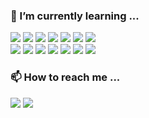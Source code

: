 <!--![header](https://capsule-render.vercel.app/api?type=soft&color=FFF0F0&fontColor=8C8585&height=100&section=header&text=yurimeeee's%20Github%20!&%20render&fontSize=40&animation=twinkling)-->

<!--<p>프론트엔드 개발자 김유림입니다.</p>-->

<!--
**yurimeeee/yurimeeee** is a ✨ _special_ ✨ repository because its `README.md` (this file) appears on your GitHub profile.

Here are some ideas to get you started:

- 🔭 I’m currently working on ...
- 🌱 I’m currently learning ...
- 👯 I’m looking to collaborate on ...
- 🤔 I’m looking for help with ...
- 💬 Ask me about ...
- 📫 How to reach me: ...
- 😄 Pronouns: ...
- ⚡ Fun fact: ...
-->
### 🌱 I’m currently learning ...
<div style="width: 400px;">
  <span style="width: 400px; display:inline-block">
    <img src="https://img.shields.io/badge/HTML5-E34F26?style=flat-square&logo=Html5&logoColor=white"/>
    <img src="https://img.shields.io/badge/CSS3-1572B6?style=flat-square&logo=css3&logoColor=white"/>
    <img src="https://img.shields.io/badge/javascript-F7DF1E?style=flat-square&logo=javascript&logoColor=white"/>
    <img src="https://img.shields.io/badge/PHP-777BB4?style=flat-square&logo=php&logoColor=white"/>
    <img src="https://img.shields.io/badge/JQuery-0769AD?style=flat-square&logo=jquery&logoColor=white"/>
    <img src="https://img.shields.io/badge/React-61DAFB?style=flat-square&logo=react&logoColor=white"/>
    <img src="https://img.shields.io/badge/typescript-3178C6?style=flat-square&logo=typescript&logoColor=white"/>
  </span>
</div>

<div style="width: 400px;">
  <span style="width: 400px; display:inline-block">
    <img src="https://img.shields.io/badge/Vue.js-4FC08D?style=flat-square&logo=vuedotjs&logoColor=white"/>
    <img src="https://img.shields.io/badge/Node.js-339933?style=flat-square&logo=nodedotjs&logoColor=white"/>
    <img src="https://img.shields.io/badge/MySQL-4479A1?style=flat-square&logo=mysql&logoColor=white"/>
    <img src="https://img.shields.io/badge/Apache-D22128?style=flat-square&logo=apache&logoColor=white"/>
    <img src="https://img.shields.io/badge/Bootstrap-7952B3?style=flat-square&logo=bootstrap&logoColor=white"/>
    <img src="https://img.shields.io/badge/sass-CC6699?style=flat-square&logo=sass&logoColor=white"/>
    <img src="https://img.shields.io/badge/less-1D365D?style=flat-square&logo=less&logoColor=white"/>
  </span>
</div>


### 📫 How to reach me ...
<span>
  <a href="mailto:kplhn6@gmail.com"><img src="https://img.shields.io/badge/Email-EA4335?style=flat-square&logo=gmail&logoColor=white"/></a>
  <a href="https://gr0wingdeveloper.tistory.com/"><img src="https://img.shields.io/badge/Blog-FF4F8B?style=flat-square&logo=tistory&logoColor=white"/></a>
</span>

<!-- <img src="https://github-readme-stats.vercel.app/api/top-langs/?username=yurimeeee&layout=compact"><br><br>-->
